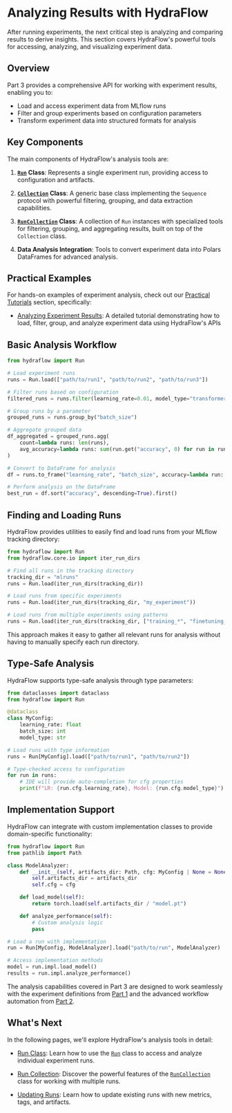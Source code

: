 # Analyzing Results with HydraFlow

After running experiments, the next critical step is analyzing and
comparing results to derive insights. This section covers HydraFlow's
powerful tools for accessing, analyzing, and visualizing experiment data.

## Overview

Part 3 provides a comprehensive API for working with experiment results,
enabling you to:

- Load and access experiment data from MLflow runs
- Filter and group experiments based on configuration parameters
- Transform experiment data into structured formats for analysis

## Key Components

The main components of HydraFlow's analysis tools are:

1. **[`Run`][hydraflow.core.run.Run] Class**: Represents a single experiment
   run, providing access to configuration and artifacts.

2. **[`Collection`][hydraflow.core.collection.Collection] Class**: A generic base class
   implementing the `Sequence` protocol with powerful filtering, grouping, and data
   extraction capabilities.

3. **[`RunCollection`][hydraflow.core.run_collection.RunCollection] Class**:
   A collection of `Run` instances with specialized tools for filtering, grouping, and
   aggregating results, built on top of the `Collection` class.

4. **Data Analysis Integration**: Tools to convert experiment data into
   Polars DataFrames for advanced analysis.

## Practical Examples

For hands-on examples of experiment analysis, check out our [Practical Tutorials](../practical-tutorials/index.md) section, specifically:

- [Analyzing Experiment Results](../practical-tutorials/analysis.md): A detailed tutorial demonstrating how to load, filter, group, and analyze experiment data using HydraFlow's APIs

## Basic Analysis Workflow

```python
from hydraflow import Run

# Load experiment runs
runs = Run.load(["path/to/run1", "path/to/run2", "path/to/run3"])

# Filter runs based on configuration
filtered_runs = runs.filter(learning_rate=0.01, model_type="transformer")

# Group runs by a parameter
grouped_runs = runs.group_by("batch_size")

# Aggregate grouped data
df_aggregated = grouped_runs.agg(
    count=lambda runs: len(runs),
    avg_accuracy=lambda runs: sum(run.get("accuracy", 0) for run in runs) / len(runs)
)

# Convert to DataFrame for analysis
df = runs.to_frame("learning_rate", "batch_size", accuracy=lambda run: run.get("accuracy"))

# Perform analysis on the DataFrame
best_run = df.sort("accuracy", descending=True).first()
```

## Finding and Loading Runs

HydraFlow provides utilities to easily find and load runs from your MLflow tracking directory:

```python
from hydraflow import Run
from hydraflow.core.io import iter_run_dirs

# Find all runs in the tracking directory
tracking_dir = "mlruns"
runs = Run.load(iter_run_dirs(tracking_dir))

# Load runs from specific experiments
runs = Run.load(iter_run_dirs(tracking_dir, "my_experiment"))

# Load runs from multiple experiments using patterns
runs = Run.load(iter_run_dirs(tracking_dir, ["training_*", "finetuning_*"]))
```

This approach makes it easy to gather all relevant runs for analysis without having to manually specify each run directory.

## Type-Safe Analysis

HydraFlow supports type-safe analysis through type parameters:

```python
from dataclasses import dataclass
from hydraflow import Run

@dataclass
class MyConfig:
    learning_rate: float
    batch_size: int
    model_type: str

# Load runs with type information
runs = Run[MyConfig].load(["path/to/run1", "path/to/run2"])

# Type-checked access to configuration
for run in runs:
    # IDE will provide auto-completion for cfg properties
    print(f"LR: {run.cfg.learning_rate}, Model: {run.cfg.model_type}")
```

## Implementation Support

HydraFlow can integrate with custom implementation classes to provide domain-specific
functionality:

```python
from hydraflow import Run
from pathlib import Path

class ModelAnalyzer:
    def __init__(self, artifacts_dir: Path, cfg: MyConfig | None = None):
        self.artifacts_dir = artifacts_dir
        self.cfg = cfg

    def load_model(self):
        return torch.load(self.artifacts_dir / "model.pt")

    def analyze_performance(self):
        # Custom analysis logic
        pass

# Load a run with implementation
run = Run[MyConfig, ModelAnalyzer].load("path/to/run", ModelAnalyzer)

# Access implementation methods
model = run.impl.load_model()
results = run.impl.analyze_performance()
```

The analysis capabilities covered in Part 3 are designed to work seamlessly with the experiment definitions from [Part 1](../part1-applications/index.md) and the advanced workflow automation from [Part 2](../part2-advanced/index.md).

## What's Next

In the following pages, we'll explore HydraFlow's analysis tools in detail:

- [Run Class](run-class.md): Learn how to use the [`Run`][hydraflow.core.run.Run]
  class to access and analyze individual experiment runs.

- [Run Collection](run-collection.md): Discover the powerful features of the
  [`RunCollection`][hydraflow.core.run_collection.RunCollection] class for
  working with multiple runs.

- [Updating Runs](updating-runs.md): Learn how to update existing runs with
  new metrics, tags, and artifacts.

[hydraflow.core.run.Run]: ../../api/hydraflow/core/run.html#hydraflow.core.run.Run
[hydraflow.core.run_collection.RunCollection]: ../../api/hydraflow/core/run_collection.html#hydraflow.core.run_collection.RunCollection
[hydraflow.core.collection.Collection]: ../../api/hydraflow/core/collection.html#hydraflow.core.collection.Collection
[hydraflow.core.io.iter_run_dirs]: ../../api/hydraflow/core/io.html#hydraflow.core.io.iter_run_dirs